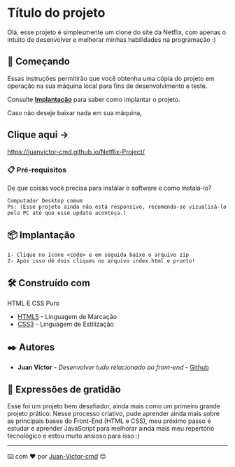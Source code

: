 # Título do projeto

Olá, esse projeto é simplesmente um clone do site da Netflix, com apenas o intuito de desenvolver e melhorar minhas habilidades na programação :)

## 🚀 Começando

Essas instruções permitirão que você obtenha uma cópia do projeto em operação na sua máquina local para fins de desenvolvimento e teste.

Consulte **[Implantação](#-implanta%C3%A7%C3%A3o)** para saber como implantar o projeto.

Caso não deseje baixar nada em sua máquina, <h2>Clique aqui -></h2> https://juanvictor-cmd.github.io/Netflix-Project/

### 📋 Pré-requisitos

De que coisas você precisa para instalar o software e como instalá-lo?

```
Computador Desktop comum
Ps: (Esse projeto ainda não está responsivo, recomenda-se vizualisá-lo pelo PC até que esse update aconteça.)
```

## 📦 Implantação

```
1- Clique no ícone <code> e em seguida baixe o arquivo zip
2- Após isso dê dois cliques no arquivo index.html e pronto!
```

## 🛠️ Construído com

HTML E CSS Puro

- [HTML5](https://developer.mozilla.org/pt-BR/docs/Web/HTML) - Linguagem de Marcação
- [CSS3](https://developer.mozilla.org/pt-BR/docs/Web/css) - Linguagem de Estilização

## ✒️ Autores

- **Juan Victor** - _Desenvolver tudo relacionado ao front-end_ - [Github](https://github.com/JuanVictor-cmd)

## 🎁 Expressões de gratidão

Esse foi um projeto bem desafiador, ainda mais como um primeiro grande projeto prático. Nesse processo criativo,
pude aprender ainda mais sobre as principais bases do Front-End (HTML e CSS), meu próximo passo é estudar e aprender
JavaScript para melhorar ainda mais meu repertório tecnológico e estou muito ansioso para isso :)

---

⌨️ com ❤️ por [Juan-Victor-cmd](https://github.com/JuanVictor-cmd) 😊
